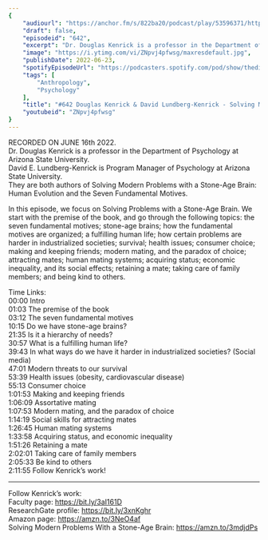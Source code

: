 ```yaml
---
{
	"audiourl": "https://anchor.fm/s/822ba20/podcast/play/53596371/https%3A%2F%2Fd3ctxlq1ktw2nl.cloudfront.net%2Fstaging%2F2022-5-16%2F45f815b8-0e97-a231-de1c-0471ab2134d5.m4a",
	"draft": false,
	"episodeid": "642",
	"excerpt": "Dr. Douglas Kenrick is a professor in the Department of Psychology at Arizona State University.   ",
	"image": "https://i.ytimg.com/vi/ZNpvj4pfwsg/maxresdefault.jpg",
	"publishDate": 2022-06-23,
	"spotifyEpisodeUrl": "https://podcasters.spotify.com/pod/show/thedissenter/episodes/642-Douglas-Kenrick--David-Lundberg-Kenrick---Solving-Modern-Problems-with-a-Stone-Age-Brain-e1k24oj",
	"tags": [
		"Anthropology",
		"Psychology"
	],
	"title": "#642 Douglas Kenrick & David Lundberg-Kenrick - Solving Modern Problems with a Stone-Age Brain",
	"youtubeid": "ZNpvj4pfwsg"
}
---
```

RECORDED ON JUNE 16th 2022.  
Dr. Douglas Kenrick is a professor in the Department of Psychology at Arizona State University.   
David E. Lundberg-Kenrick is Program Manager of Psychology at Arizona State University.  
They are both authors of Solving Modern Problems with a Stone-Age Brain: Human Evolution and the Seven Fundamental Motives.

In this episode, we focus on Solving Problems with a Stone-Age Brain. We start with the premise of the book, and go through the following topics: the seven fundamental motives; stone-age brains; how the fundamental motives are organized; a fulfilling human life; how certain problems are harder in industrialized societies; survival; health issues; consumer choice; making and keeping friends; modern mating, and the paradox of choice; attracting mates; human mating systems; acquiring status; economic inequality, and its social effects; retaining a mate; taking care of family members; and being kind to others.

Time Links:  
<time>00:00</time> Intro  
<time>01:03</time> The premise of the book  
<time>03:12</time> The seven fundamental motives  
<time>10:15</time> Do we have stone-age brains?  
<time>21:35</time> Is it a hierarchy of needs?  
<time>30:57</time> What is a fulfilling human life?  
<time>39:43</time> In what ways do we have it harder in industrialized societies? (Social media)  
<time>47:01</time> Modern threats to our survival  
<time>53:39</time> Health issues (obesity, cardiovascular disease)  
<time>55:13</time> Consumer choice  
<time>1:01:53</time> Making and keeping friends  
<time>1:06:09</time> Assortative mating  
<time>1:07:53</time> Modern mating, and the paradox of choice  
<time>1:14:19</time> Social skills for attracting mates  
<time>1:26:45</time> Human mating systems  
<time>1:33:58</time> Acquiring status, and economic inequality  
<time>1:51:26</time> Retaining a mate  
<time>2:02:01</time> Taking care of family members  
<time>2:05:33</time> Be kind to others  
<time>2:11:55</time> Follow Kenrick’s work!

---

Follow Kenrick’s work:  
Faculty page: https://bit.ly/3aI161D  
ResearchGate profile: https://bit.ly/3xnKghr  
Amazon page: https://amzn.to/3NeO4af  
Solving Modern Problems With a Stone-Age Brain: https://amzn.to/3mdjdPs
